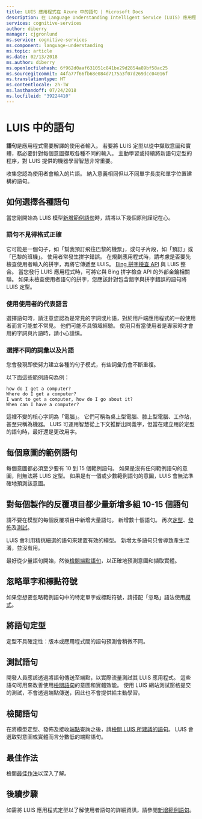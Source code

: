 ```yaml
---
title: LUIS 應用程式在 Azure 中的語句 | Microsoft Docs
description: 在 Language Understanding Intelligent Service (LUIS) 應用程式中新增語句。
services: cognitive-services
author: diberry
manager: cjgronlund
ms.service: cognitive-services
ms.component: language-understanding
ms.topic: article
ms.date: 02/13/2018
ms.author: diberry
ms.openlocfilehash: 6f962d0aaf631051c841be29d2854a89bf58ac25
ms.sourcegitcommit: 44fa77f66fb68e084d7175a3f07d269dcc04016f
ms.translationtype: HT
ms.contentlocale: zh-TW
ms.lasthandoff: 07/24/2018
ms.locfileid: "39224410"
---
```

# <a name="utterances-in-luis"></a>LUIS 中的語句

**語句**是應用程式需要解譯的使用者輸入。 若要將 LUIS 定型以從中擷取意圖和實體，務必要針對每個意圖擷取各種不同的輸入。 主動學習或持續將新語句定型的程序，對 LUIS 提供的機器學習智慧非常重要。

收集您認為使用者會輸入的片語。 納入意義相同但以不同單字長度和單字位置建構的語句。 

## <a name="how-to-choose-varied-utterances"></a>如何選擇各種語句
當您剛開始為 LUIS 模型[新增範例語句](luis-how-to-add-example-utterances.md)時，請將以下幾個原則謹記在心。

### <a name="utterances-arent-always-well-formed"></a>語句不見得格式正確
它可能是一個句子，如「幫我預訂飛往巴黎的機票」，或句子片段，如「預訂」或「巴黎的班機」。  使用者常發生拼字錯誤。 在規劃應用程式時，請考慮是否要先檢查使用者輸入的拼字，再將它傳遞至 LUIS。 [Bing 拼字檢查 API][BingSpellCheck] 與 LUIS 整合。 當您發行 LUIS 應用程式時，可將它與 Bing 拼字檢查 API 的外部金鑰相關聯。 如果未檢查使用者語句的拼字，您應該針對包含錯字與拼字錯誤的語句將 LUIS 定型。

### <a name="use-the-representative-language-of-the-user"></a>使用使用者的代表語言
選擇語句時，請注意您認為是常見的字詞或片語，對於用戶端應用程式的一般使用者而言可能並不常見。 他們可能不具領域經驗。 使用只有當使用者是專家時才會用的字詞與片語時，請小心謹慎。

### <a name="choose-varied-terminology-as-well-as-phrasing"></a>選擇不同的詞彙以及片語
您會發現即使努力建立各種的句子模式，有些詞彙仍會不斷重複。

以下面這些範例語句為例：
```
how do I get a computer?
Where do I get a computer?
I want to get a computer, how do I go about it?
When can I have a computer? 
```
這裡不變的核心字詞為「電腦」。 它們可稱為桌上型電腦、膝上型電腦、工作站，甚至只稱為機器。 LUIS 可運用智慧從上下文推斷出同義字，但當在建立用於定型的語句時，最好還是更改用字。

## <a name="example-utterances-in-each-intent"></a>每個意圖的範例語句
每個意圖都必須至少要有 10 到 15 個範例語句。 如果是沒有任何範例語句的意圖，則無法將 LUIS 定型。 如果是有一個或少數範例語句的意圖，LUIS 會無法準確地預測該意圖。 

## <a name="add-small-groups-of-10-15-utterances-for-each-authoring-iteration"></a>對每個製作的反覆項目都少量新增多組 10-15 個語句
請不要在模型的每個反覆項目中新增大量語句。 新增數十個語句。 再次[定型](luis-how-to-train.md)、[發佈](luis-how-to-publish-app.md)及[測試](luis-interactive-test.md)。  

LUIS 會利用精挑細選的語句來建置有效的模型。 新增太多語句只會導致產生混淆，並沒有用。  

最好從少量語句開始，然後[檢閱端點語句](luis-how-to-review-endoint-utt.md)，以正確地預測意圖和擷取實體。

## <a name="ignoring-words-and-punctuation"></a>忽略單字和標點符號
如果您想要忽略範例語句中的特定單字或標點符號，請搭配「忽略」語法使用[模式](luis-concept-patterns.md#pattern-syntax)。 

## <a name="training-utterances"></a>將語句定型
定型不具確定性：版本或應用程式間的語句預測會稍微不同。

## <a name="testing-utterances"></a>測試語句 

開發人員應該透過將語句傳送至端點，以實際流量測試其 LUIS 應用程式。 這些語句可用來改善使用[檢閱語句](luis-how-to-review-endoint-utt.md)的意圖和實體效能。 使用 LUIS 網站測試窗格提交的測試，不會透過端點傳送，因此也不會提供給主動學習。 

## <a name="review-utterances"></a>檢閱語句
在將模型定型、發佈及接收[端點](luis-glossary.md#endpoint)查詢之後，請[檢閱 LUIS 所建議的語句](luis-how-to-review-endoint-utt.md)。 LUIS 會選取對意圖或實體而言分數低的端點語句。 

## <a name="best-practices"></a>最佳作法
檢閱[最佳作法](luis-concept-best-practices.md)以深入了解。

## <a name="next-steps"></a>後續步驟
如需將 LUIS 應用程式定型以了解使用者語句的詳細資訊，請參閱[新增範例語句](luis-how-to-add-example-utterances.md)。

[BingSpellCheck]: https://docs.microsoft.com/azure/cognitive-services/bing-spell-check/proof-text